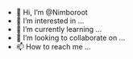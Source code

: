 - 👋 Hi, I’m @Nimboroot
- 👀 I’m interested in ...
- 🌱 I’m currently learning ...
- 💞️ I’m looking to collaborate on ...
- 📫 How to reach me ...

<!---
Nimboroot/Nimboroot is a ✨ special ✨ repository because its `README.md` (this file) appears on your GitHub profile.
You can click the Preview link to take a look at your changes.
--->
